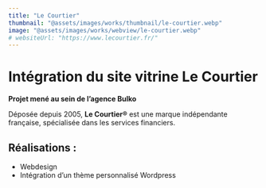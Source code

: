 ```yaml
---
title: "Le Courtier"
thumbnail: "@assets/images/works/thumbnail/le-courtier.webp"
image: "@assets/images/works/webview/le-courtier.webp"
# websiteUrl: "https://www.lecourtier.fr/"
---
```


# Intégration du site vitrine Le Courtier

**Projet mené au sein de l’agence Bulko**

Déposée depuis 2005, **Le Courtier®** est une marque indépendante française, spécialisée dans les services financiers.

## Réalisations :

- Webdesign
- Intégration d’un thème personnalisé Wordpress
